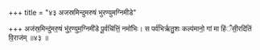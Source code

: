+++
title = "४३ अजस्रमिन्दुमरुषं भुरण्युमग्निमीडे"

+++
अज॑स्र॒मिन्दु॑मरु॒षं भु॑र॒ण्युम॒ग्निमी॑डे पू॒र्वचि॑त्तिं॒ नमो॑भिः। स पर्व॑भिर्ऋतु॒शः कल्प॑मानो॒ गां मा हि॑ँसी॒रदि॑तिं वि॒राज॑म् ॥४३ ॥